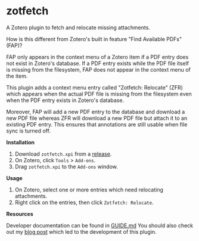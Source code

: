 # zotfetch

A Zotero plugin to fetch and relocate missing attachments.

How is this different from Zotero's built in feature "Find Available PDFs"
(FAP)?

FAP only appears in the context menu of a Zotero item if a PDF entry does not
exist in Zotero's database. If a PDF entry exists while the PDF file itself is
missing from the filesystem, FAP does not appear in the context menu of the
item.

This plugin adds a context menu entry called "Zotfetch: Relocate" (ZFR) which
appears when the actual PDF file is missing from the filesystem even when the
PDF entry exists in Zotero's database.

Moreover, FAP will add a new PDF entry to the database and download a new PDF
file whereas ZFR will download a new PDF file but attach it to an existing PDF
entry. This ensures that annotations are still usable when file sync is turned
off.

**Installation**

1. Download `zotfetch.xpi` from a
   [release](https://github.com/nikhilweee/zotfetch/releases).
2. On Zotero, click `Tools` > `Add-ons`.
3. Drag `zotfetch.xpi` to the `Add-ons` window.

**Usage**

1. On Zotero, select one or more entries which need relocating attachments.
2. Right click on the entries, then click `Zotfetch: Relocate`.

**Resources**

Developer documentation can be found in [GUIDE.md](GUIDE.md) You should also
check out my [blog post](https://nikhilweee.me/blog/2024/zotero-file-sync/)
which led to the development of this plugin.
